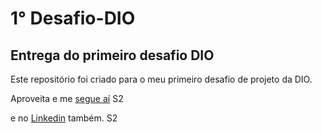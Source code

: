 # 1° Desafio-DIO
## Entrega do primeiro desafio DIO 

Este repositório foi criado para o meu primeiro desafio de projeto da DIO. 

Aproveita e me [segue aí](https://github.com/J0elS1lva) S2 

e no [Linkedin](https://www.linkedin.com/in/joel-lima-da-silva-32705623a) também. S2 
